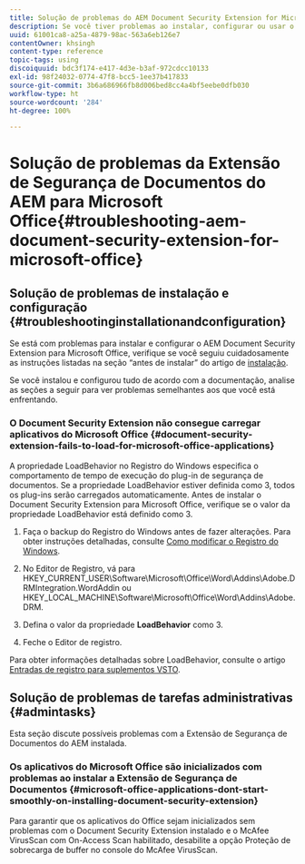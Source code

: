 ```yaml
---
title: Solução de problemas do AEM Document Security Extension for Microsoft Office
description: Se você tiver problemas ao instalar, configurar ou usar o AEM Document Security Extension for Microsoft Office, siga as instruções listadas neste documento.
uuid: 61001ca8-a25a-4879-98ac-563a6eb126e7
contentOwner: khsingh
content-type: reference
topic-tags: using
discoiquuid: bdc3f174-e417-4d3e-b3af-972cdcc10133
exl-id: 98f24032-0774-47f8-bcc5-1ee37b417833
source-git-commit: 3b6a686966fb8d006bed8cc4a4bf5eebe0dfb030
workflow-type: ht
source-wordcount: '284'
ht-degree: 100%

---
```


# Solução de problemas da Extensão de Segurança de Documentos do AEM para Microsoft Office{#troubleshooting-aem-document-security-extension-for-microsoft-office}

## Solução de problemas de instalação e configuração {#troubleshootinginstallationandconfiguration}

Se está com problemas para instalar e configurar o AEM Document Security Extension para Microsoft Office, verifique se você seguiu cuidadosamente as instruções listadas na seção “antes de instalar” do artigo de [instalação](installing-configuring-aemdsext.md).

Se você instalou e configurou tudo de acordo com a documentação, analise as seções a seguir para ver problemas semelhantes aos que você está enfrentando.

### O Document Security Extension não consegue carregar aplicativos do Microsoft Office {#document-security-extension-fails-to-load-for-microsoft-office-applications}

A propriedade LoadBehavior no Registro do Windows especifica o comportamento de tempo de execução do plug-in de segurança de documentos. Se a propriedade LoadBehavior estiver definida como 3, todos os plug-ins serão carregados automaticamente. Antes de instalar o Document Security Extension para Microsoft Office, verifique se o valor da propriedade LoadBehavior está definido como 3.

1. Faça o backup do Registro do Windows antes de fazer alterações. Para obter instruções detalhadas, consulte [Como modificar o Registro do Windows](https://learn.microsoft.com/pt-br/troubleshoot/windows-server/performance/windows-registry-advanced-users).
1. No Editor de Registro, vá para HKEY_CURRENT_USER\Software\Microsoft\Office\Word\Addins\Adobe.DRMIntegration.WordAddin ou HKEY_LOCAL_MACHINE\Software\Microsoft\Office\Word\Addins\Adobe.DRM.
1. Defina o valor da propriedade **LoadBehavior** como 3.

1. Feche o Editor de registro.

Para obter informações detalhadas sobre LoadBehavior, consulte o artigo [Entradas de registro para suplementos VSTO](https://learn.microsoft.com/pt-br/visualstudio/vsto/registry-entries-for-vsto-add-ins?view=vs-2022&amp;redirectedfrom=MSDN#LoadBehavior).

## Solução de problemas de tarefas administrativas {#admintasks}

Esta seção discute possíveis problemas com a Extensão de Segurança de Documentos do AEM instalada.

### Os aplicativos do Microsoft Office são inicializados com problemas ao instalar a Extensão de Segurança de Documentos {#microsoft-office-applications-dont-start-smoothly-on-installing-document-security-extension}

Para garantir que os aplicativos do Office sejam inicializados sem problemas com o Document Security Extension instalado e o McAfee VirusScan com On-Access Scan habilitado, desabilite a opção Proteção de sobrecarga de buffer no console do McAfee VirusScan.
